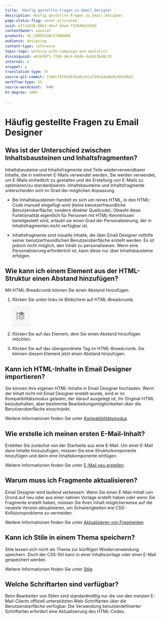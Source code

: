 ```yaml
---
title: 'Häufig gestellte Fragen zu Email Designer '
description: Häufig gestellte Fragen zu Email Designer.
page-status-flag: never-activated
uuid: effa1028-66b2-4bef-b5e4-7319dbb23d5d
contentOwner: sauviat
products: SG_CAMPAIGN/STANDARD
audience: designing
content-type: reference
topic-tags: working-with-campaign-and-analytics
discoiquuid: eb3639f5-7246-46c4-8ddb-da9413b40c32
internal: n
snippet: y
translation-type: ht
source-git-commit: 23d6c78f924635a8ce512fd91b4a46db395e8bd1
workflow-type: ht
source-wordcount: '440'
ht-degree: 100%

---
```



# Häufig gestellte Fragen zu Email Designer

## Was ist der Unterschied zwischen Inhaltsbausteinen und Inhaltsfragmenten?

Inhaltsbausteine und Inhaltsfragmente sind Teile wiederverwendbarer Inhalte, die in mehreren E-Mails verwendet werden. Sie werden verwendet, um E-Mails einheitlich zu gestalten und die Erstellung von E-Mails zu optimieren/zu standardisieren. Inhaltsbausteine und Inhaltsfragmente unterscheiden sich im Grad der möglichen Anpassung.

* Bei Inhaltsbausteinen handelt es sich um reines HTML, in den HTML-Code manuell eingefügt wird (keine benutzerfreundliche Benutzeroberfläche, sondern direkter Quellcode). Obwohl diese Funktionalität eigentlich für Personen mit HTML-Kenntnissen bereitgestellt wird, erlaubt sie einen Grad der Personalisierung, der in Inhaltsfragmenten nicht verfügbar ist.

* Inhaltsfragmente sind visuelle Inhalte, die über Email Designer mithilfe seiner benutzerfreundlichen Benutzeroberfläche erstellt werden. Es ist jedoch nicht möglich, den Inhalt zu personalisieren. Wenn eine Personalisierung erforderlich ist, kann diese nur über Inhaltsbausteine erfolgen.

## Wie kann ich einem Element aus der HTML-Struktur einen Abstand hinzufügen?

Mit HTML-Breadcrumb können Sie einen Abstand hinzufügen.

1. Klicken Sie unten links im Bildschirm auf HTML-Breadcrumb.

   ![](assets/breadcrumb.png)

1. Klicken Sie auf das Element, dem Sie einen Abstand hinzufügen möchten.
1. Klicken Sie auf das übergeordnete Tag im HTML-Breadcrumb.
Sie können diesem Element jetzt einen Abstand hinzufügen.

## Kann ich HTML-Inhalte in Email Designer importieren?

Sie können Ihre eigenen HTML-Inhalte in Email Designer hochladen. Wenn der Inhalt nicht mit Email Designer erstellt wurde, wird er im Kompatibilitätsmodus geladen, der darauf ausgelegt ist, Ihr Original-HTML beizubehalten, aber bestimmte Bearbeitungsmöglichkeiten über die Benutzeroberfläche einschränkt.

Weitere Informationen finden Sie unter [Kompatibilitätsmodus](../../designing/using/using-existing-content.md#compatibility-mode)

## Wie erstelle ich meinen ersten E-Mail-Inhalt?

Erstellen Sie zunächst von der Startseite aus eine E-Mail.
Um einer E-Mail dann Inhalte hinzuzufügen, müssen Sie eine Strukturkomponente hinzufügen und darin eine Inhaltskomponente einfügen.

Weitere Informationen finden Sie unter [E-Mail neu erstellen](../../designing/using/quick-start.md#from-scratch-email)

## Warum muss ich Fragmente aktualisieren?

Email Designer wird laufend verbessert. Wenn Sie einen E-Mail-Inhalt von Grund auf neu oder aus einer nativen Vorlage erstellt haben oder wenn Sie Fragmente erstellt haben, müssen Sie Ihren Inhalt möglicherweise auf die neueste Version aktualisieren, um Schwierigkeiten wie CSS-Kollisionsprobleme zu vermeiden.

Weitere Informationen finden Sie unter [Aktualisieren von Fragmenten](../../designing/using/designing-content-in-adobe-campaign.md#email-designer-updates)

## Kann ich Stile in einem Thema speichern?

Stile lassen sich nicht als Thema zur künftigen Wiederverwendung speichern. Doch der CSS-Stil kann in einer Inhaltsvorlage oder einer E-Mail gespeichert werden.

Weitere Informationen finden Sie unter [Stile](../../designing/using/styles.md)

## Welche Schriftarten sind verfügbar?

Beim Bearbeiten von Stilen sind standardmäßig nur die von den meisten E-Mail-Clients offiziell unterstützten Web-Schriftarten über die Benutzeroberfläche verfügbar. Die Verwendung benutzerdefinierter Schriftarten erfordert eine Aktualisierung des HTML-Codes.
